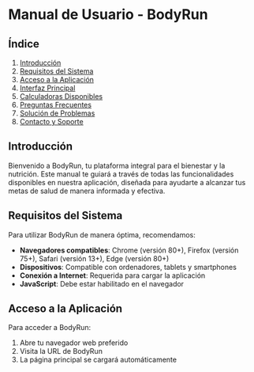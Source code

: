 # Manual de Usuario - BodyRun

## Índice
1. [Introducción](#introducción)
2. [Requisitos del Sistema](#requisitos-del-sistema)
3. [Acceso a la Aplicación](#acceso-a-la-aplicación)
4. [Interfaz Principal](#interfaz-principal)
5. [Calculadoras Disponibles](#calculadoras-disponibles)
6. [Preguntas Frecuentes](#preguntas-frecuentes)
7. [Solución de Problemas](#solución-de-problemas)
8. [Contacto y Soporte](#contacto-y-soporte)

## Introducción

Bienvenido a BodyRun, tu plataforma integral para el bienestar y la nutrición. Este manual te guiará a través de todas las funcionalidades disponibles en nuestra aplicación, diseñada para ayudarte a alcanzar tus metas de salud de manera informada y efectiva.

## Requisitos del Sistema

Para utilizar BodyRun de manera óptima, recomendamos:

- **Navegadores compatibles**: Chrome (versión 80+), Firefox (versión 75+), Safari (versión 13+), Edge (versión 80+)
- **Dispositivos**: Compatible con ordenadores, tablets y smartphones
- **Conexión a Internet**: Requerida para cargar la aplicación
- **JavaScript**: Debe estar habilitado en el navegador

## Acceso a la Aplicación

Para acceder a BodyRun:

1. Abre tu navegador web preferido
2. Visita la URL de BodyRun
3. La página principal se cargará automáticamente